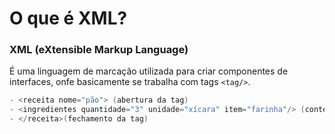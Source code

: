 # O que é XML?

### XML (e**X**tensible **M**arkup **L**anguage)

É uma linguagem de marcação utilizada para criar componentes de interfaces, onfe basicamente se trabalha com tags `<tag/>`.
~~~~ java
- <receita nome="pão"> (abertura da tag)
- <ingredientes quantidade="3" unidade="xícara" item="farinha"/> (conteúdo da tag)
- </receita>(fechamento da tag)

~~~~